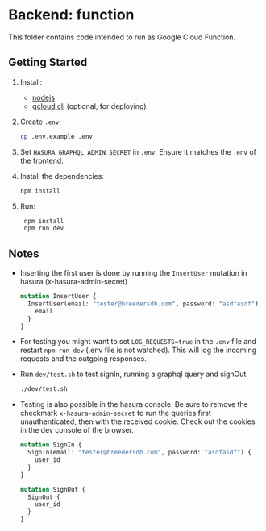 # Backend: function

This folder contains code intended to run as Google Cloud Function.

## Getting Started

1. Install:

   - [nodejs](https://nodejs.org)
   - [gcloud cli](https://cloud.google.com/sdk/docs/install) (optional, for deploying)

1. Create `.env`:

   ```bash
   cp .env.example .env
   ```

1. Set `HASURA_GRAPHQL_ADMIN_SECRET` in `.env`.
   Ensure it matches the `.env` of the frontend.

1. Install the dependencies:

   ```bash
   npm install
   ```

1. Run:

   ```bash
    npm install
    npm run dev
   ```

## Notes

- Inserting the first user is done by running the `InsertUser` mutation in hasura (x-hasura-admin-secret)
  ```graphql
  mutation InsertUser {
    InsertUser(email: "tester@breedersdb.com", password: "asdfasdf") {
      email
    }
  }
  ```
- For testing you might want to set `LOG_REQUESTS=true` in the `.env` file and restart `npm run dev` (.env file is not watched). This will log the incoming requests and the outgoing responses.
- Run `dev/test.sh` to test signIn, running a graphql query and signOut.
  ```bash
  ./dev/test.sh
  ```
- Testing is also possible in the hasura console. Be sure to remove the checkmark `x-hasura-admin-secret` to run the queries first unauthenticated, then with the received cookie. Check out the cookies in the dev console of the browser.

  ```graphql
  mutation SignIn {
    SignIn(email: "tester@breedersdb.com", password: "asdfasdf") {
      user_id
    }
  }

  mutation SignOut {
    SignOut {
      user_id
    }
  }
  ```
